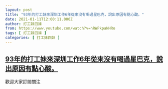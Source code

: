 ```yaml
---
layout: post
title: "93年的打工妹來深圳工作6年從來沒有喝過星巴克，說出原因有點心酸。"
date: 2021-01-11T12:00:11.000Z
author: 打工妹四妹
from: https://www.youtube.com/watch?v=hRWPkpaNHRo
tags: [ 打工妹四妹 ]
categories: [ 打工妹四妹 ]
---
```

<!--1610366411000-->
[93年的打工妹來深圳工作6年從來沒有喝過星巴克，說出原因有點心酸。](https://www.youtube.com/watch?v=hRWPkpaNHRo)
------

<div>
歡迎大家訂閱關注
</div>
